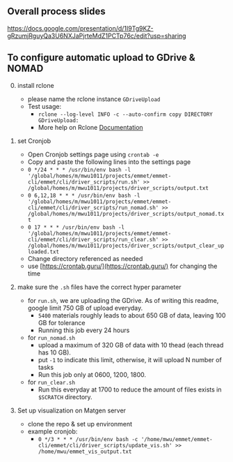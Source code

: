 ## Overall process slides
https://docs.google.com/presentation/d/1I9Tg9KZ-gRzumjRguyQa3U6NXJaPjrteMdZ1PCTp76c/edit?usp=sharing

## To configure automatic upload to GDrive & NOMAD
0. install rclone
    - please name the rclone instance `GDriveUpload`
    - Test usage:
        - `rclone --log-level INFO -c --auto-confirm copy DIRECTORY GDriveUpload:`
        - More help on Rclone [Documentation](https://rclone.org/commands/rclone_copy/)
1. set Cronjob
    - Open Cronjob settings page using `crontab -e`
    - Copy and paste the following lines into the settings page
    - `0 */24 * * * /usr/bin/env bash -l '/global/homes/m/mwu1011/projects/emmet/emmet-cli/emmet/cli/driver_scripts/run.sh' >> /global/homes/m/mwu1011/projects/driver_scripts/output.txt`
    - `0 6,12,18 * * * /usr/bin/env bash -l '/global/homes/m/mwu1011/projects/emmet/emmet-cli/emmet/cli/driver_scripts/run_nomad.sh' >> /global/homes/m/mwu1011/projects/driver_scripts/output_nomad.txt`
    - `0 17 * * * /usr/bin/env bash -l '/global/homes/m/mwu1011/projects/emmet/emmet-cli/emmet/cli/driver_scripts/run_clear.sh' >> /global/homes/m/mwu1011/projects/driver_scripts/output_clear_uploaded.txt`
    - Change directory referenced as needed
    - use [https://crontab.guru/](https://crontab.guru/) for changing the time
   
2. make sure the `.sh` files have the correct hyper parameter
    - for `run.sh`, we are uploading the GDrive. As of writing this readme, google limit 750 GB of upload everyday. 
        - `5400` materials roughly leads to about 650 GB of data, leaving 100 GB for tolerance
        - Running this job every 24 hours
    - for `run_nomad.sh`
        - upload a maximum of 320 GB of data with 10 thead (each thread has 10 GB). 
        - put `-1` to indicate this limit, otherwise, it will upload N number of tasks
        - Run this job only at 0600, 1200, 1800. 
    - for `run_clear.sh`
        - Run this everyday at 1700 to reduce the amount of files exists in `$SCRATCH` directory.
        
3. Set up visualization on Matgen server
    - clone the repo & set up environment
    - example cronjob:
        - `0 */3 * * * /usr/bin/env bash -c '/home/mwu/emmet/emmet-cli/emmet/cli/driver_scripts/update_vis.sh' >> /home/mwu/emmet_vis_output.txt`
        